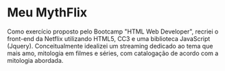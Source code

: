 # Meu MythFlix

Como exercício proposto pelo Bootcamp "HTML Web Developer", recriei o front-end da Netflix utilizando HTML5, CC3 e uma biblioteca JavaScript (Jquery). Conceitualmente idealizei um streaming dedicado ao tema que mais amo, mitologia em filmes e séries, com catalogação de acordo com a mitologia abordada.
